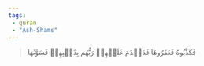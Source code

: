 ```yaml
---
tags: 
 - quran 
 - "Ash-Shams"
---
```


> فَكَذَّبُوهُ فَعَقَرُوهَا فَدَمۡدَمَ عَلَيۡهِمۡ رَبُّهُم بِذَنۢبِهِمۡ فَسَوَّىٰهَا
